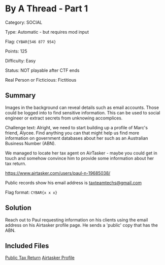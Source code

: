 # By A Thread - Part 1
Category: SOCIAL

Type: Automatic - but requires mod input

Flag: `CYBAR{546 877 954}`

Points: 125

Difficulty: Easy

Status: NOT playable after CTF ends

Real Person or Ficticious: Fictitious

## Summary
Images in the background can reveal details such as email accounts. Those could be logged into to find sensitive information. This can be used to social engineer or extract secrets from unknowing accomplices.
 
Challenge text:
Alright, we need to start building up a profile of Marc's friend, Alycee. Find anything you can that might help us find more information on government databases about her such as an Australian Business Number (ABN).

We managed to locate her tax agent on AirTasker - maybe you could get in touch and somehow convince him to provide some information about her tax return.

https://www.airtasker.com/users/paul-n-19685038/

Public records show his email address is taxteamtechs@gmail.com

Flag format: `CYBAR{x x x}`

## Solution
Reach out to Paul requesting information on his clients using the email address on his Airtasker profile page. He sends a 'public' copy that has the ABN.

## Included Files
[Public Tax Return](../Files/by_a_thread_1_alycee-tax-public)
[Airtasker Profile](../Files/by_a_thread_1.png)
